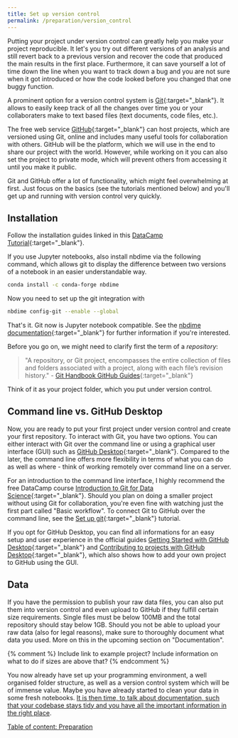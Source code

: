 ```yaml
---
title: Set up version control
permalink: /preparation/version_control
---
```

Putting your project under version control can greatly help you make your project reproducible. It let's you try out different versions of an analysis and still revert back to a previous version and recover the code that produced the main results in the first place. Furthermore, it can save yourself a lot of time down the line when you want to track down a bug and you are not sure when it got introduced or how the code looked before you changed that one buggy function.

A prominent option for a version control system is [Git](https://git-scm.com/){:target="_blank"}. It allows to easily keep track of all the changes over time you or your collaboraters make to text based files (text documents, code files, etc.).

The free web service [GitHub](https://www.github.com){:target="_blank"} can host projects, which are versioned using Git, online and includes many useful tools for collaboration with others. GitHub will be the platform, which we will use in the end to share our project with the world. However, while working on it you can also set the project to private mode, which will prevent others from accessing it until you make it public.

Git and GitHub offer a lot of functionality, which might feel overwhelming at first. Just focus on the basics (see the tutorials mentioned below) and you'll get up and running with version control very quickly.

## Installation
Follow the installation guides linked in this [DataCamp Tutorial](https://www.datacamp.com/community/tutorials/setup-data-science-environment#Git){:target="_blank"}.

If you use Jupyter notebooks, also install nbdime via the following command, which allows git to display the difference between two versions of a notebook in an easier understandable way.
```bash
conda install -c conda-forge nbdime
```
Now you need to set up the git integration with
```bash
nbdime config-git --enable --global
```
That's it. Git now is Jupyter notebook compatible. See the [nbdime documentation](https://nbdime.readthedocs.io/en/latest/){:target="_blank"} for further information if you're interested.

Before you go on, we might need to clarify first the term of a *repository*:

>"A repository, or Git project, encompasses the entire collection of files and folders associated with a project, along with each file’s revision history." - [Git Handbook GitHub Guides](https://guides.github.com/introduction/git-handbook/){:target="_blank"}

Think of it as your project folder, which you put under version control.

## Command line vs. GitHub Desktop
Now, you are ready to put your first project under version control and create your first repository. To interact with Git, you have two options. You can either interact with Git over the command line or using a graphical user interface (GUI) such as [GitHub Desktop](https://desktop.github.com/){:target="_blank"}. Compared to the later, the command line offers more flexibility in terms of what you can do as well as where - think of working remotely over command line on a server.

For an introduction to the command line interface, I highly recommend the free DataCamp course [Introduction to Git for Data Science](https://www.datacamp.com/courses/introduction-to-git-for-data-science){:target="_blank"}. Should you plan on doing a smaller project without using Git for collaboration, you're even fine with watching just the first part called "Basic workflow". To connect Git to GitHub over the command line, see the [Set up git](https://help.github.com/articles/set-up-git/){:target="_blank"} tutorial.

If you opt for GitHub Desktop, you can find all informations for an easy setup and user experience in the official guides [Getting Started with GitHub Desktop](https://help.github.com/desktop/guides/getting-started-with-github-desktop/){:target="_blank"} and [Contributing to projects with GitHub Desktop](https://help.github.com/desktop/guides/contributing-to-projects/){:target="_blank"}, which also shows how to add your own project to GitHub using the GUI.

## Data
If you have the permission to publish your raw data files, you can also put them into version control and even upload to GitHub if they fulfill certain size requirements. Single files must be below 100MB and the total repository should stay below 1GB. Should you not be able to upload your raw data (also for legal reasons), make sure to thoroughly document what data you used. More on this in the upcoming section on "Documentation".

{% comment %}
Include link to example project?
Include information on what to do if sizes are above that?
{% endcomment %}

You now already have set up your programming environment, a well organised folder structure, as well as a version control system which will be of immense value. Maybe you have already started to clean your data in some fresh notebooks. [It is then time, to talk about documentation, such that your codebase stays tidy and you have all the important information in the right place](../during_the_analysis/documentation).

[Table of content: Preparation](.)